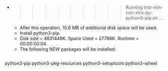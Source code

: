 * >>>>>>>>> Running inst-min-con-xtra-py-python3-pip.sh ...
  * After this operation, 10.6 MB of additional disk space will be used.
  * Install python3-pip.
  * Disk size = 4631448K. Space Used = 27788K. Runtime = 00:00:00:04.
  * The following NEW packages will be installed:
  ```bash
python3-pip python3-pkg-resources python3-setuptools python3-wheel
  ```

